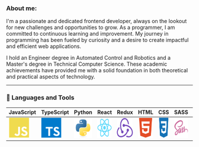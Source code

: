 ### About me:

I'm a passionate and dedicated frontend developer, always on the lookout for new challenges and opportunities to grow. As a programmer, I am committed to continuous learning and improvement. 
My journey in programming has been fueled by curiosity and a desire to create impactful and efficient web applications.

I hold an Engineer degree in Automated Control and Robotics and a Master's degree in Technical Computer Science. These academic achievements have provided me with a solid foundation in both theoretical and practical aspects of technology.

---

### 🧰 Languages and Tools


  
| JavaScript | TypeScript | Python | React | Redux | HTML | CSS | SASS | TailwindCSS | StyledComponents |
|------------|------------|--------|-------|-------|------|-----|------|-------------|------------------|
| <img src="https://github.com/devicons/devicon/blob/master/icons/javascript/javascript-plain.svg" title="JavaScript" alt="JavaScript" width="55" height="55"/> | <img src="https://github.com/devicons/devicon/blob/master/icons/typescript/typescript-plain.svg" title="TypeScript" alt="TypeScript" width="55" height="55"/>  | <img src="https://github.com/devicons/devicon/blob/master/icons/python/python-original.svg" title="Python"  alt="Python" width="55" height="55"/> | <img src="https://github.com/devicons/devicon/blob/master/icons/react/react-original.svg" title="React"  alt="React" width="55" height="55"/> | <img src="https://github.com/devicons/devicon/blob/master/icons/redux/redux-original.svg" title="Redux"  alt="Redux" width="55" height="55"/> |  <img src="https://github.com/devicons/devicon/blob/master/icons/html5/html5-plain.svg" title="HTML"  alt="HTML" width="55" height="55"/> |    <img src="https://github.com/devicons/devicon/blob/master/icons/css3/css3-plain.svg" title="css" alt="css" width="55" height="55"/>|  <img src="https://github.com/devicons/devicon/blob/master/icons/sass/sass-original.svg" title="Sass" alt="Sass" width="55" height="55"/>|   <img src="https://github.com/devicons/devicon/blob/master/icons/tailwindcss/tailwindcss-original.svg" title="Tailwindcss" alt="TailwindCSS" width="55" height="55" align="center"/>| <img src="https://cdn.worldvectorlogo.com/logos/styled-components-1.svg" title="StyledComponents" alt="StyledComponents" width="55" height="55" />| 
  



